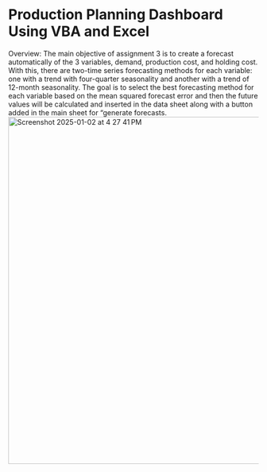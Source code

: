 # Production Planning Dashboard Using VBA and Excel

Overview:
The main objective of assignment 3 is to create a
forecast automatically of the 3 variables, demand, production cost, and holding cost.
With this, there are two-time series forecasting methods for each variable: one with a
trend with four-quarter seasonality and another with a trend of 12-month seasonality.
The goal is to select the best forecasting method for each variable based on the mean
squared forecast error and then the future values will be calculated and inserted in the
data sheet along with a button added in the main sheet for “generate forecasts.
<img width="699" alt="Screenshot 2025-01-02 at 4 27 41 PM" src="https://github.com/user-attachments/assets/ac20c6f8-b96a-400f-bf1f-6ed690d95a51" />
